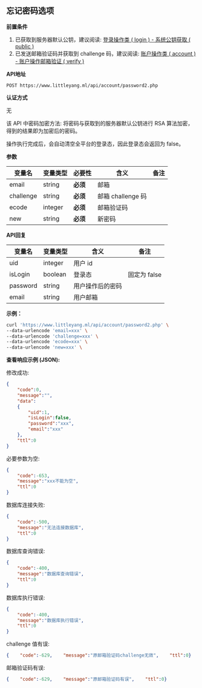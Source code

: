 ## 忘记密码选项

**前置条件**

1. 已获取到服务器默认公钥，建议阅读: [登录操作类 ( login ) - 系统公钥获取 ( public )](../login/public.md)
2. 已发送邮箱验证码并获取到 challenge 码，建议阅读: [账户操作类 ( account ) - 账户操作邮箱验证 ( verify )](../account/verify.md)



**API地址**

```
POST https://www.littleyang.ml/api/account/password2.php
```



**认证方式**

无

该 API 中密码加密方法: 将密码与获取到的服务器默认公钥进行 RSA 算法加密，得到的结果即为加密后的密码。

操作执行完成后，会自动清空全平台的登录态，因此登录态会返回为 false。



**参数**

| 变量名    | 变量类型 | 必要性   | 含义              | 备注 |
| --------- | -------- | -------- | ----------------- | ---- |
| email     | string   | **必须** | 邮箱              |      |
| challenge | string   | **必须** | 邮箱 challenge 码 |      |
| ecode     | integer  | **必须** | 邮箱验证码        |      |
| new       | string   | **必须** | 新密码            |      |



**API回复**

| 变量名   | 变量类型 | 含义             | 备注         |
| -------- | -------- | ---------------- | ------------ |
| uid      | integer  | 用户 id          |              |
| isLogin  | boolean  | 登录态           | 固定为 false |
| password | string   | 用户操作后的密码 |              |
| email    | string   | 用户邮箱         |              |



**示例：**

```bash
curl 'https://www.littleyang.ml/api/account/password2.php' \
--data-urlencode 'email=xxx' \
--data-urlencode 'challenge=xxx' \
--data-urlencode 'ecode=xxx' \
--data-urlencode 'new=xxx' \
```



**查看响应示例 (JSON):**

修改成功:

```json
{
    "code":0,
    "message":"",
    "data":
    {
        "uid":1,
		"isLogin":false,
		"password":"xxx",
		"email":"xxx"
    },
    "ttl":0
}
```

必要参数为空:

```json
{
    "code":-653,
    "message":"xxx不能为空",
    "ttl":0
}
```

数据库连接失败:

```json
{
    "code":-500,
    "message":"无法连接数据库",
    "ttl":0
}
```

数据库查询错误:

```json
{
    "code":-400,
    "message":"数据库查询错误",
    "ttl":0
}
```

数据库执行错误:

```json
{
    "code":-400,
    "message":"数据库执行错误",
    "ttl":0
}
```

challenge 值有误:

```json
{    "code":-629,    "message":"原邮箱验证码challenge无效",    "ttl":0}
```

邮箱验证码有误:

```json
{    "code":-629,    "message":"原邮箱验证码有误",    "ttl":0}
```

